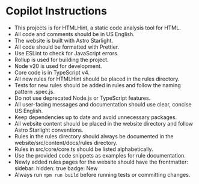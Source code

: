 # Copilot Instructions

- This projects is for HTMLHint, a static code analysis tool for HTML.
- All code and comments should be in US English.
- The website is built with Astro Starlight.
- All code should be formatted with Prettier.
- Use ESLint to check for JavaScript errors.
- Rollup is used for building the project.
- Node v20 is used for development.
- Core code is in TypeScript v4.
- All new rules for HTMLHint should be placed in the rules directory.
- Tests for new rules should be added in rules and follow the naming pattern <rule-name>.spec.js.
- Do not use deprecated Node.js or TypeScript features.
- All user-facing messages and documentation should use clear, concise US English.
- Keep dependencies up to date and avoid unnecessary packages.
- All website content should be placed in the website directory and follow Astro Starlight conventions.
- Rules in the rules directory should always be documented in the website/src/content/docs/rules directory.
- Rules in src/core/core.ts should be listed alphabetically.
- Use the provided code snippets as examples for rule documentation.
- Newly added rules pages for the website should have the frontmatter: sidebar: hidden: true badge: New
- Always run `npm run build` before running tests or committing changes.
